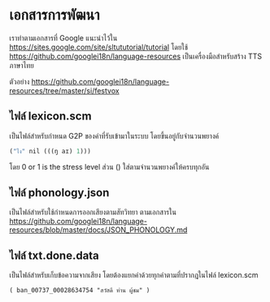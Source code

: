 # เอกสารการพัฒนา

เราทำตามเอกสารที่ Google แนะนำไว้ใน https://sites.google.com/site/sltututorial/tutorial โดยใช้ https://github.com/googlei18n/language-resources เป็นเครื่องมือสำหรับสร้าง TTS ภาษาไทย

ตัวอย่าง https://github.com/googlei18n/language-resources/tree/master/si/festvox

## ไฟล์ lexicon.scm

เป็นไฟล์สำหรับกำหนด G2P ของคำที่รับเข้ามาในระบบ โดยขึ้นอยู่กับจำนวนพยางค์

```scheme
("ไง" nil (((ŋ aɪ) 1)))
```

โดย 0 or 1 is the stress level ส่วน () ใส่ตามจำนวนพยางค์ให้ครบทุกอัน

## ไฟล์ phonology.json

เป็นไฟล์สำหรับใช้กำหนดการออกเสียงตามสัทวิทยา ตามเอกสารใน https://github.com/googlei18n/language-resources/blob/master/docs/JSON_PHONOLOGY.md

## ไฟล์ txt.done.data

เป็นไฟล์สำหรับเก็บข้อความจากเสียง โดยต้องแยกคำด้วยทุกคำตามที่ปรากฎในไฟล์ lexicon.scm

```
( ban_00737_00028634754 "สวัสดี ท่าน ผู้ชม" )
```
